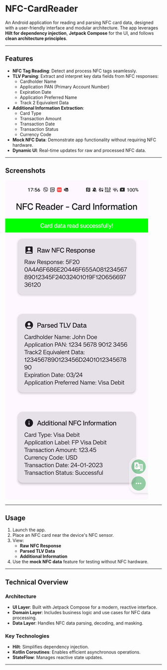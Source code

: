 # NFC-CardReader

An Android application for reading and parsing NFC card data, designed with a user-friendly interface and modular architecture. The app leverages **Hilt for dependency injection**, **Jetpack Compose** for the UI, and follows **clean architecture principles**.

---

## Features

- **NFC Tag Reading**: Detect and process NFC tags seamlessly.
- **TLV Parsing**: Extract and interpret key data fields from NFC responses:
  - Cardholder Name
  - Application PAN (Primary Account Number)
  - Expiration Date
  - Application Preferred Name
  - Track 2 Equivalent Data
- **Additional Information Extraction**:
  - Card Type
  - Transaction Amount
  - Transaction Date
  - Transaction Status
  - Currency Code
- **Mock NFC Data**: Demonstrate app functionality without requiring NFC hardware.
- **Dynamic UI**: Real-time updates for raw and processed NFC data.

---

## Screenshots

![NFC Reader Screenshot](Screenshot_20241123_175624.png)

---

## Usage

1. Launch the app.
2. Place an NFC card near the device's NFC sensor.
3. View:
   - **Raw NFC Response**
   - **Parsed TLV Data**
   - **Additional Information**
4. Use the **mock NFC data** feature for testing without NFC hardware.

---

## Technical Overview

### Architecture

- **UI Layer**: Built with Jetpack Compose for a modern, reactive interface.
- **Domain Layer**: Includes business logic and use cases for NFC data processing.
- **Data Layer**: Handles NFC data parsing, decoding, and masking.

### Key Technologies

- **Hilt**: Simplifies dependency injection.
- **Kotlin Coroutines**: Enables efficient asynchronous operations.
- **StateFlow**: Manages reactive state updates.

---
